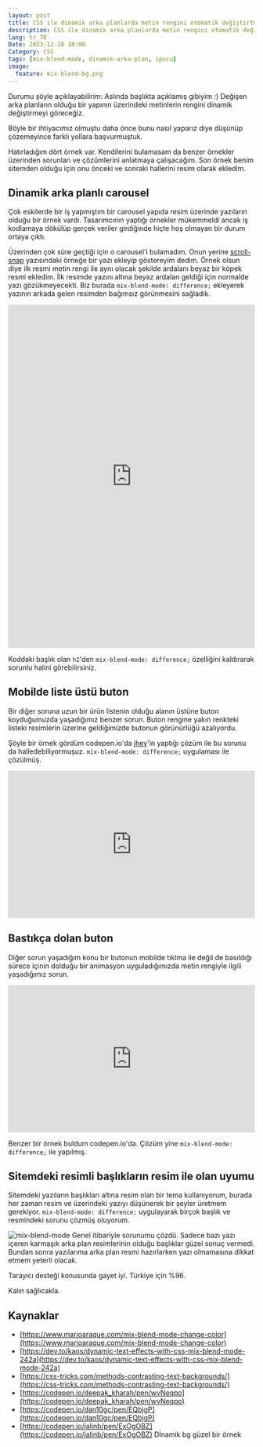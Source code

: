 ```yaml
---
layout: post
title: CSS ile dinamik arka planlarda metin rengini otomatik değiştirtmek
description: CSS ile dinamik arka planlarda metin rengini otomatik değiştirtmek
lang: tr_TR
Date: 2023-12-18 10:00
Category: CSS
tags: [mix-blend-mode, dinamik-arka-plan, ipucu]
image:
  feature: mix-blend-bg.png
---
```


Durumu şöyle açıklayabilirim: Aslında başlıkta açıklamış gibiyim :) Değişen arka planların olduğu bir yapının üzerindeki metinlerin rengini dinamik değiştirmeyi göreceğiz.

Böyle bir ihtiyacımız olmuştu daha önce bunu nasıl yaparız diye düşünüp çözemeyince farklı yollara başvurmuştuk.

Hatırladığım dört örnek var. Kendilerini bulamasam da benzer örnekler üzerinden sorunları ve çözümlerini anlatmaya çalışacağım. Son örnek benim sitemden olduğu için onu önceki ve sonraki hallerini resim olarak ekledim.

## Dinamik arka planlı carousel 

Çok eskilerde bir iş yapmıştım bir carousel yapıda resim üzerinde yazıların olduğu bir örnek vardı. Tasarımcının yaptığı örnekler mükemmeldi ancak iş kodlamaya dökülüp gerçek veriler girdiğinde hiçte hoş olmayan bir durum ortaya çıktı.

Üzerinden çok süre geçtiği için o carousel'i bulamadım. Onun yerine [scroll-snap](https://fatihhayrioglu.com/css-scroll-snap/ "CSS scroll-snap") yazısındaki örneğe bir yazı ekleyip göstereyim dedim. Örnek olsun diye ilk resmi metin rengi ile aynı olacak şekilde ardalanı beyaz bir köpek resmi ekledim. İlk resimde yazını altına beyaz ardalan geldiği için normalde yazı gözükmeyecekti. Biz burada `mix-blend-mode: difference;` ekleyerek yazının arkada gelen resimden bağımsız görünmesini sağladık.

<iframe height="699.53515625" style="width: 100%;" scrolling="no" title="Social Media Carousel with Scroll-Driven Animations" src="https://codepen.io/fatihhayri/embed/BaMgZLb?default-tab=html%2Cresult" frameborder="no" loading="lazy" allowtransparency="true" allowfullscreen="true">
</iframe>

Koddaki başlık olan `h2`'den `mix-blend-mode: difference;`  özelliğini kaldırarak sorunlu halini görebilirsiniz.

## Mobilde liste üstü buton
Bir diğer soruna uzun bir ürün listenin olduğu alanın üstüne buton koyduğumuzda yaşadığımız benzer sorun. Buton rengine yakın renkteki listeki resimlerin üzerine geldiğimizde butonun görünürlüğü azalıyordu.

Şöyle bir örnek gördüm codepen.io'da [jhey](https://twitter.com/jh3yy)'in yaptığı çözüm ile bu sorunu da halledebiliyormuşuz. `mix-blend-mode: difference;`  uygulaması ile çözülmüş.

<iframe height="300" style="width: 100%;" scrolling="no" title="mix-blend-mode fixed button 🤙" src="https://codepen.io/jh3y/embed/gOqGgGz?default-tab=html%2Cresult" frameborder="no" loading="lazy" allowtransparency="true" allowfullscreen="true">
</iframe>

## Bastıkça dolan buton

Diğer sorun yaşadığım konu bir butonun mobilde tıklma ile değil de basıldığı sürece içinin dolduğu bir animasyon uyguladığımızda metin rengiyle ilgili yaşadığımız sorun.

<iframe height="300" style="width: 100%;" scrolling="no" title="UI Button #3 w/ Mix-Blend-Mode" src="https://codepen.io/dan10gc/embed/EQbjgP?default-tab=html%2Cresult" frameborder="no" loading="lazy" allowtransparency="true" allowfullscreen="true">
</iframe>

Benzer bir örnek buldum codepen.io'da. Çözüm yine `mix-blend-mode: difference;` ile yapılmış.

## Sitemdeki resimli başlıkların resim ile olan uyumu

Sitemdeki yazıların başlıkları altına resim olan bir tema kullanıyorum, burada her zaman resim ve üzerindeki yazıyı düşünerek bir şeyler üretmem gerekiyor. `mix-blend-mode: difference;` uygulayarak birçok başlık ve resmindeki sorunu çözmüş oluyorum. 

![mix-blend-mode](https://fatihhayrioglu.com/images/mix-blen--title.webp)
Genel itibariyle sorunumu çözdü. Sadece bazı yazı içeren karmaşık arka plan resimlerinin olduğu başlıklar güzel sonuç vermedi. Bundan sonra yazılarıma arka plan resmi hazırlarken yazı olmamasına dikkat etmem yeterli olacak.

Tarayıcı desteği konusunda gayet iyi. Türkiye için %96.

Kalın sağlıcakla.

## Kaynaklar

 - [https://www.marioaraque.com/mix-blend-mode-change-color](https://www.marioaraque.com/mix-blend-mode-change-color)
 - [https://dev.to/kaos/dynamic-text-effects-with-css-mix-blend-mode-242a](https://dev.to/kaos/dynamic-text-effects-with-css-mix-blend-mode-242a)
 - [https://css-tricks.com/methods-contrasting-text-backgrounds/](https://css-tricks.com/methods-contrasting-text-backgrounds/)
 - [https://codepen.io/deepak_kharah/pen/wvNeqpo](https://codepen.io/deepak_kharah/pen/wvNeqpo)
 - [https://codepen.io/dan10gc/pen/EQbjgP](https://codepen.io/dan10gc/pen/EQbjgP)
 - [https://codepen.io/jalinb/pen/ExOgOBZ](https://codepen.io/jalinb/pen/ExOgOBZ) Dİnamik bg güzel bir örnek